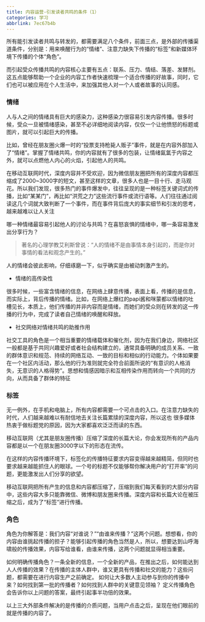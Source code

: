 ```yaml
---
title: 内容运营-引发读者共鸣的条件（1）
categories: 学习
abbrlink: 7ec67b4b
---
```

所有能引发读者共鸣与转发的，都需要满足八个条件，前面三点，是外部的传播渠道条件，分别是：用来唤醒行为的“情绪”、注意力缺失下传播的“标签”和新媒体环境下传播的个体“角色”。
 
而引起受众传播共鸣的内容核心主要有五点：联系、压力、情结、落差、发酵剂。这五点能够帮助一个企业的内容工作者快速梳理一个适合传播的好故事，同时，它们也可以被应用在个人生活中，来加强其他人对一个人或者故事的认同感。

<!--more-->

### 情绪
人与人之间的情绪具有巨大的感染力，这种感染力很容易引发内容传播。很多时候，受众一旦被情绪感染，甚至不必详细地阅读内容，仅仅一个让他愤怒的标题或图片，就可以引起巨大的传播。

比如，曾经在朋友圈火爆一时的“投票支持枪毙人贩子”事件，就是在内容外部加入了“情绪”。掌握了情绪共鸣，你的内容就有了很多的包装，让情绪氤氲于内容之外，就可以点燃他人内心的火焰，引起他人的共鸣。

在移动互联网时代，深度内容并不受欢迎，因为微信朋友圈把所有的深度内容都压缩成了2000~3000字的短文，甚至这样的文章，很多人也是一目十行、走马观花。所以我们发现，很多热门的事件爆发中，往往呈现的是一种标签关键词式的传播，比如“某某门”，再比如“洪荒之力”这些流行事件或流行语等。人们往往通过阅读这几个词就大致判断了一个事件，而在事件背后庞大的事实细节和引发的思考，越来越难以让人关注

哪一种情绪最容易引起他人的讨论与共鸣？在喜怒哀惧的情绪中，哪一条容易激发出分享行为？

>著名的心理学教艾利斯曾说：“人的情绪不是由事情本身引起的，而是你对事情的看法和观念产生的。”

人的情绪会彼此影响，仔细琢磨一下，似乎确实是由被动刺激产生的。

- 情绪的高传染性

很多时候，一些富含情绪的信息，在网络上肆意传播，表面上看，传播的是信息，而实际上，背后传播的情绪。比如，在网络上爆红的papi酱和咪蒙都以情绪的吐槽见长，本质上，他们传播的并非内容而是情绪，而她们的受众则在转发的这一传播的行为中，完成了读者自己情绪的唤醒和释放。

- 社交网络对情绪共鸣的助推作用

社交工具的角色是一个相当重要的情绪载体和催化剂，因为在我们身边，网络社区一般都是基于共同兴趣爱好或者社会结构建立的，通常具备明确的成员关系、一致的群体意识和规范、持续的网络互动、一致的目标和相似的行动能力。个体如果要在一个社区内活动，那么他的行为准则就完全符合前面所说的“有意识的人格消失，无意识的人格得势”。思想和情感因暗示和互相传染作用而转向一个共同的方向，从而具备了群体的特征


### 标签
无一例外，在手机和电脑上，所有内容都需要一个可点击的入口。在注意力缺失的时代，人们越来越难以有耐信地去关注长篇累牍的深度内容，所以这也 很多媒体热衷于做标题党的原因，因为大家都喜欢泛泛而读的东西。

移动互联网（尤其是朋友圈传播）压缩了深度的长篇大论，你会发现所有的产品内容都是以一个在朋友圈3000字以下的形态在流传。

在这样的内容传播环境下，标签化的传播特征要求内容变得越来越精简，但同时也要求越来越能抓住人的眼球。一个号的标题不仅能够帮你解决用户的“打开率”的问题，更能激发出人们分享的欲望。

移动互联网把所有产生的信息和内容都压缩了，压缩到我们每天看到的大部分内容中，这些内容大多只能靠微信、微博和朋友圈来传播。深度内容和长篇大论在被压缩之后，成为了“标签”进行传播。

### 角色
角色为你解答是：我们内容“对谁说？”“由谁来传播？”这两个问题。想想看，你的内容由谁挑起传播的担子？能够引起传播的角色当然是人，所以，想要达到山呼海啸般的传播效果，内容写给谁看，由谁来传播，这两个问题就显得相当重要。

如何明确传播角色？一条全新的信息，一个全新的产品，在推出之后，如何能达到人人传播的效果？在传播的主体人群中，谁又更具有传播和社交的能力？这些问题，都需要在进行内容生产之前确定。 如何让大多数人主动参与到你的传播中来？如何找到第一批的传播者？如何找到人群中的关键意见领袖？
定义传播角色会告诉你以上问题的答案，最终引起事半功倍的效果。

以上三大外部条件解决的是传播的介质问题，当用户点击之后，呈现在他们眼前的就是传播的内容了。


